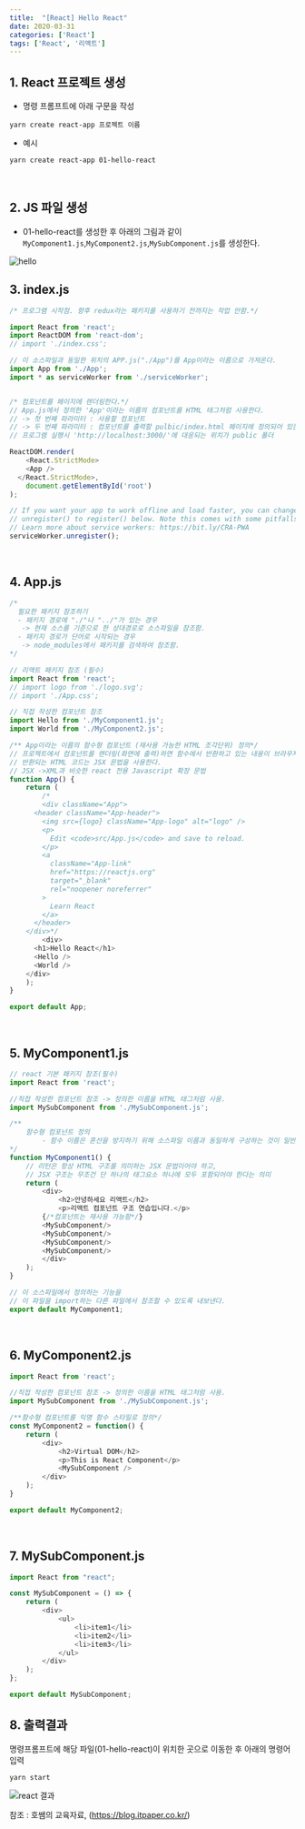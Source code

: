 ```yaml
---
title:  "[React] Hello React"
date: 2020-03-31
categories: ['React']
tags: ['React', '리액트']
---
```


## 1. React 프로젝트 생성

- 명령 프롬프트에 아래 구문을 작성

```
yarn create react-app 프로젝트 이름
```

- 예시

```
yarn create react-app 01-hello-react
```
<br>

## 2. JS 파일 생성

- 01-hello-react를 생성한 후 아래의 그림과 같이 `MyComponent1.js`,`MyComponent2.js`,`MySubComponent.js`를 생성한다.

![hello](/assets/Images/react/chapter2/1_hello.JPG)


## 3. index.js

```javascript
/* 프로그램 시작점. 향후 redux라는 패키지를 사용하기 전까지는 작업 안함.*/

import React from 'react';
import ReactDOM from 'react-dom';
// import './index.css';

// 이 소스파일과 동일한 위치의 APP.js("./App")를 App이라는 이름으로 가져온다.
import App from './App';
import * as serviceWorker from './serviceWorker';


/* 컴포넌트를 페이지에 렌더링한다.*/
// App.js에서 정의한 'App'이라는 이름의 컴포넌트를 HTML 태그처럼 사용한다.
// -> 첫 번째 파라미터 : 사용할 컴포넌트
// -> 두 번째 파라미터 : 컴포넌트를 출력할 pulbic/index.html 페이지에 정의되어 있는 요소
// 프로그램 실행시 'http://localhost:3000/'에 대응되는 위치가 public 폴더

ReactDOM.render(
    <React.StrictMode>
    <App />
  </React.StrictMode>,
    document.getElementById('root')
);

// If you want your app to work offline and load faster, you can change
// unregister() to register() below. Note this comes with some pitfalls.
// Learn more about service workers: https://bit.ly/CRA-PWA
serviceWorker.unregister();
```
<br>

## 4. App.js

```javascript
/*
  필요한 패키지 참조하기
  - 패키지 경로에 "./"나 "../"가 있는 경우
   -> 현재 소스를 기준으로 한 상대경로로 소스파일을 참조함.
  - 패키지 경로가 단어로 시작되는 경우
   -> node_modules에서 패키지를 검색하여 참조함.
*/

// 리액트 패키지 참조 (필수)
import React from 'react';
// import logo from './logo.svg';
// import './App.css';

// 직접 작성한 컴포넌트 참조
import Hello from './MyComponent1.js';
import World from './MyComponent2.js';

/** App이라는 이름의 함수형 컴포넌트 (재사용 가능한 HTML 조각단위) 정의*/
// 프로젝트에서 컴포넌트를 랜더링(화면에 출력)하면 함수에서 반환하고 있는 내용이 브라우저에 나타난다.
// 반환되는 HTML 코드는 JSX 문법을 사용한다.
// JSX ->XML과 비슷한 react 전용 Javascript 확장 문법
function App() {
    return (
        /*
        <div className="App">
      <header className="App-header">
        <img src={logo} className="App-logo" alt="logo" />
        <p>
          Edit <code>src/App.js</code> and save to reload.
        </p>
        <a
          className="App-link"
          href="https://reactjs.org"
          target="_blank"
          rel="noopener noreferrer"
        >
          Learn React
        </a>
      </header>
    </div>*/
        <div>
      <h1>Hello React</h1>
      <Hello />
      <World />
    </div>
    );
}

export default App;
```
<br>

## 5. MyComponent1.js

```javascript
// react 기본 패키지 참조(필수)
import React from 'react';

//직접 작성한 컴포넌트 참조 -> 정의한 이름을 HTML 태그처럼 사용.
import MySubComponent from './MySubComponent.js';

/**
	함수형 컴포넌트 정의
		- 함수 이름은 혼선을 방지하기 위해 소스파일 이름과 동일하게 구성하는 것이 일반적
*/
function MyComponent1() {
    // 리턴은 항상 HTML 구조를 의미하는 JSX 문법이어야 하고,
    // JSX 구조는 무조건 단 하나의 태그요소 하나에 모두 포함되어야 한다는 의미
    return (
        <div>
			<h2>안녕하세요 리액트</h2>
			<p>리액트 컴포넌트 구조 연습입니다.</p>
		{/*컴포넌트는 재사용 가능함*/}
		<MySubComponent/>
		<MySubComponent/>
		<MySubComponent/>
		<MySubComponent/>
		</div>
    );
}

// 이 소스파일에서 정의하는 기능을
// 이 파일을 import하는 다른 파일에서 참조할 수 있도록 내보낸다.
export default MyComponent1;
```
<br>

## 6. MyComponent2.js

```javascript
import React from 'react';

//직접 작성한 컴포넌트 참조 -> 정의한 이름을 HTML 태그처럼 사용.
import MySubComponent from './MySubComponent.js';

/**함수형 컴포넌트를 익명 함수 스타일로 정의*/
const MyComponent2 = function() {
    return (
        <div>
			<h2>Virtual DOM</h2>
			<p>This is React Component</p>
			<MySubComponent />
		</div>
    );
}

export default MyComponent2;
```
<br>

## 7. MySubComponent.js

```javascript
import React from "react";

const MySubComponent = () => {
    return (
        <div>
			<ul>
				<li>item1</li>
				<li>item2</li>
				<li>item3</li>
			</ul>
		</div>
    );
};

export default MySubComponent;
```

## 8. 출력결과

명령프롬프트에 해당 파일(01-hello-react)이 위치한 곳으로 이동한 후 아래의 명령어 입력

```
yarn start
```

![react 결과](/assets/Images/react/chapter2/2_output.JPG)

참조 : 호쌤의 교육자료, (<https://blog.itpaper.co.kr/>)